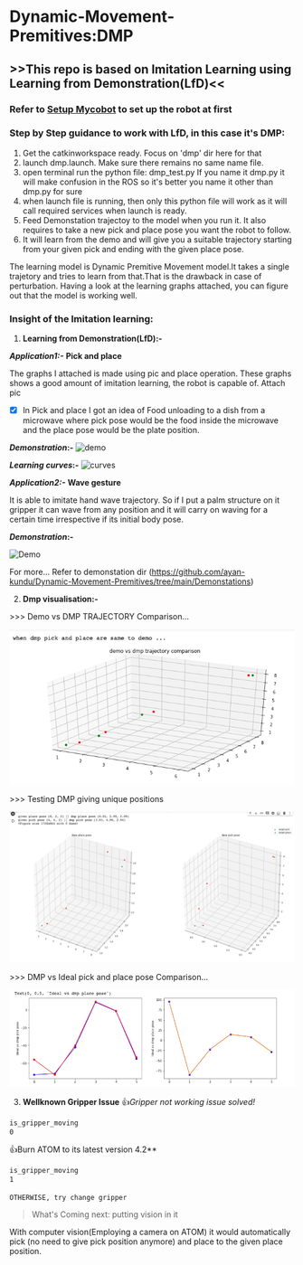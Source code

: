# Dynamic-Movement-Premitives:DMP
## >>This repo is based on Imitation Learning using Learning from Demonstration(LfD)<<

### Refer to [Setup Mycobot](https://github.com/ayan-kundu/Mycobot-280-pi) to set up the robot at first
### Step by Step guidance to work with LfD, in this case it's DMP:
  1. Get the catkinworkspace ready. Focus on 'dmp' dir here for that
  2. launch dmp.launch. Make sure there remains no same name file.
  3. open terminal run the python file: dmp_test.py If you name it dmp.py it will make confusion in the ROS so it's better you name it other than dmp.py for sure
  4. when launch file is running, then only this python file will work as it will call required services when launch is ready.
  5. Feed Demonstation trajectoy to the model when you run it. It also requires to take a new pick and place pose you want the robot to follow.
  6. It will learn from the demo and will give you a suitable trajectory starting from your given pick and ending with the given place pose.
  
  The learning model is Dynamic Premitive Movement model.It takes a single trajetory and tries to learn from that.That is the drawback in case of perturbation. Having a look at the learning graphs attached, you can figure out that the model is working well. 
### Insight of the Imitation learning: ###

1. **Learning from Demonstration(LfD):-**

***Application1:-*** **Pick and place**

The graphs I attached is made using pic and place operation. These graphs shows a good amount of imitation learning, the robot is capable of.
Attach pic

- [x] In Pick and place I got an idea of Food unloading to a dish from a microwave where pick pose would be the food inside the microwave and the place pose would be the plate position.

**_Demonstration_:-**
![demo]()

**_Learning curves_:-**
![curves]()

***Application2:-*** **Wave gesture**

It is able to imitate hand wave trajectory. So if I put a palm structure on it gripper it can wave from any position and it will carry on waving for a certain time irrespective if its initial body pose. 

  **_Demonstration_:-**

![Demo](https://github.com/ayan-kundu/Dynamic-Movement-Premitives/blob/main/Demonstations/IMG_1380.HEIC)

For more...
Refer to demonstation dir (https://github.com/ayan-kundu/Dynamic-Movement-Premitives/tree/main/Demonstations)



2. **Dmp visualisation:-**
<P> >>> Demo vs DMP TRAJECTORY Comparison... </P>

![Demo vs DMP](https://github.com/ayan-kundu/Dynamic-Movement-Premitives/blob/main/Visualisations/Screenshot%202022-09-27%20at%2013.22.32.png)

<P> >>> Testing DMP giving unique positions </P>

![DMP testing giving unique positions](https://github.com/ayan-kundu/Dynamic-Movement-Premitives/blob/main/Visualisations/Screenshot%202022-09-27%20at%2013.18.10.png)

<P> >>> DMP vs Ideal pick and place pose Comparison... </P>

![Ideal vs DMP pick-n-place comparison](https://github.com/ayan-kundu/Dynamic-Movement-Premitives/blob/main/Visualisations/Screenshot%202022-09-25%20at%2012.53.48.png)

3. **Wellknown Gripper Issue**
:+1:_Gripper not working issue solved!_ 
```
is_gripper_moving
0
```
:+1:Burn ATOM to its latest version 4.2**
```
is_gripper_moving
1

OTHERWISE, try change gripper
```
> What's Coming next: putting vision in it 

With computer vision(Employing a camera on ATOM) it would automatically pick (no need to give pick position anymore) and place to the given place position. 
